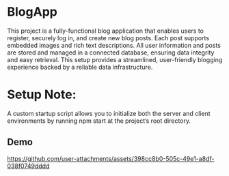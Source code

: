 
# BlogApp

This project is a fully-functional blog application that enables users to register, securely log in, and create new blog posts. Each post supports embedded images and rich text descriptions. All user information and posts are stored and managed in a connected database, ensuring data integrity and easy retrieval. This setup provides a streamlined, user-friendly blogging experience backed by a reliable data infrastructure.


# Setup Note:
A custom startup script allows you to initialize both the server and client environments by running npm start at the project’s root directory.


## Demo

https://github.com/user-attachments/assets/398cc8b0-505c-49e1-a8df-038f0749dddd



